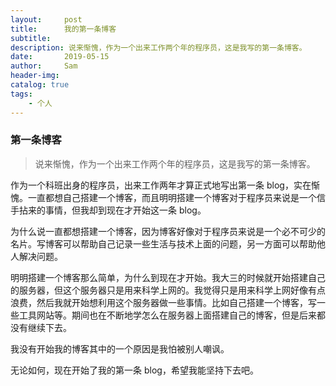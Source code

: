 ```yaml
---
layout:     post
title:      我的第一条博客
subtitle:   
description: 说来惭愧，作为一个出来工作两个年的程序员，这是我写的第一条博客。
date:       2019-05-15
author:     Sam
header-img: 
catalog: true
tags:
    - 个人
---
```


### 第一条博客
> 说来惭愧，作为一个出来工作两个年的程序员，这是我写的第一条博客。

作为一个科班出身的程序员，出来工作两年才算正式地写出第一条 blog，实在惭愧。一直都想自己搭建一个博客，而且明明搭建一个博客对于程序员来说是一个信手拈来的事情，但我却到现在才开始这一条 blog。

为什么说一直都想搭建一个博客，因为博客好像对于程序员来说是一个必不可少的名片。写博客可以帮助自己记录一些生活与技术上面的问题，另一方面可以帮助他人解决问题。

明明搭建一个博客那么简单，为什么到现在才开始。我大三的时候就开始搭建自己的服务器，但这个服务器只是用来科学上网的。我觉得只是用来科学上网好像有点浪费，然后我就开始想利用这个服务器做一些事情。比如自己搭建一个博客，写一些工具网站等。期间也在不断地学怎么在服务器上面搭建自己的博客，但是后来都没有继续下去。

我没有开始我的博客其中的一个原因是我怕被别人嘲讽。

无论如何，现在开始了我的第一条 blog，希望我能坚持下去吧。

